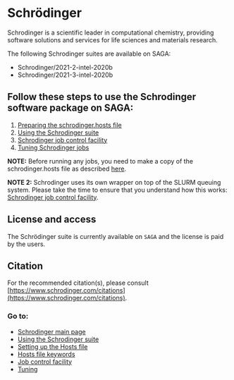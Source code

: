 # Schrödinger
Schrodinger is a scientific leader in computational chemistry, providing software solutions and services for life 
sciences and materials research. 

The following Schrodinger suites are available on SAGA:
* Schrodinger/2021-2-intel-2020b
* Schrodinger/2021-3-intel-2020b 

## Follow these steps to use the Schrodinger software package on SAGA:

1. [Preparing the schrodinger.hosts file](schrodinger_hosts.md)
2. [Using the Schrodinger suite](schrodinger_usage.md)
3. [Schrodinger job control facility](job_control.md)
4. [Tuning Schrodinger jobs](tuning.md)


**NOTE:** Before running any jobs, you need to make a copy of the schrodinger.hosts file as described [here](schrodinger_hosts.md).

**NOTE 2:** Schrodinger uses its own wrapper on top of the SLURM queuing system. Please take the time to ensure that
you understand how this works: [Schrodinger job control facility](job_control.md).

## License and access
The Schrödinger suite is currently available on `SAGA` and the license is paid by the users. 

## Citation

For the recommended citation(s), please consult [https://www.schrodinger.com/citations](https://www.schrodinger.com/citations).

### Go to:
* [Schrodinger main page](schrodinger.md)
* [Using the Schrodinger suite](schrodinger_usage.md)
* [Setting up the Hosts file](schrodinger_hosts.md)
* [Hosts file keywords](host_file_settings.md)
* [Job control facility](job_control.md)
* [Tuning](tuning.md)

